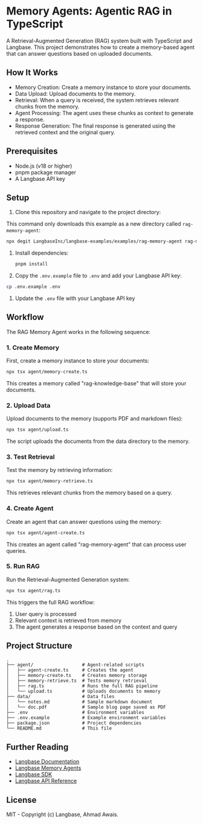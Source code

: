 # Memory Agents: Agentic RAG in TypeScript

A Retrieval-Augmented Generation (RAG) system built with TypeScript and Langbase. This project demonstrates how to create a memory-based agent that can answer questions based on uploaded documents.

## How It Works

- Memory Creation: Create a memory instance to store your documents.
- Data Upload: Upload documents to the memory.
- Retrieval: When a query is received, the system retrieves relevant chunks from the memory.
- Agent Processing: The agent uses these chunks as context to generate a response.
- Response Generation: The final response is generated using the retrieved context and the original query.

## Prerequisites

- Node.js (v18 or higher)
- pnpm package manager
- A Langbase API key

## Setup

1. Clone this repository and navigate to the project directory:

This command only downloads this example as a new directory called `rag-memory-agent`:

```bash
npx degit LangbaseInc/langbase-examples/examples/rag-memory-agent rag-memory-agent
```

1. Install dependencies:
   ```bash
   pnpm install
   ```
2. Copy the `.env.example` file to `.env` and add your Langbase API key:
```bash
cp .env.example .env
```
1. Update the `.env` file with your Langbase API key

## Workflow

The RAG Memory Agent works in the following sequence:

### 1. Create Memory

First, create a memory instance to store your documents:

```bash
npx tsx agent/memory-create.ts
```

This creates a memory called "rag-knowledge-base" that will store your documents.

### 2. Upload Data

Upload documents to the memory (supports PDF and markdown files):

```bash
npx tsx agent/upload.ts
```

The script uploads the documents from the data directory to the memory.

### 3. Test Retrieval

Test the memory by retrieving information:

```bash
npx tsx agent/memory-retrieve.ts
```

This retrieves relevant chunks from the memory based on a query.

### 4. Create Agent

Create an agent that can answer questions using the memory:

```bash
npx tsx agent/agent-create.ts
```

This creates an agent called "rag-memory-agent" that can process user queries.

### 5. Run RAG

Run the Retrieval-Augmented Generation system:

```bash
npx tsx agent/rag.ts
```

This triggers the full RAG workflow:
1. User query is processed
2. Relevant context is retrieved from memory
3. The agent generates a response based on the context and query

## Project Structure
```
.
├── agent/                  # Agent-related scripts
│   ├── agent-create.ts     # Creates the agent
│   ├── memory-create.ts    # Creates memory storage
│   ├── memory-retrieve.ts  # Tests memory retrieval
│   ├── rag.ts              # Runs the full RAG pipeline
│   └── upload.ts           # Uploads documents to memory
├── data/                   # Data files
│   └── notes.md            # Sample markdown document
│   └── doc.pdf             # Sample blog page saved as PDF
├── .env                    # Environment variables
├── .env.example            # Example environment variables
├── package.json            # Project dependencies
└── README.md               # This file
```

## Further Reading

- [Langbase Documentation](https://langbase.com/docs)
- [Langbase Memory Agents](https://langbase.com/docs/memory)
- [Langbase SDK](https://langbase.com/docs/sdk)
- [Langbase API Reference](https://langbase.com/docs/api-reference)

## License
MIT - Copyright (c) Langbase, Ahmad Awais.

